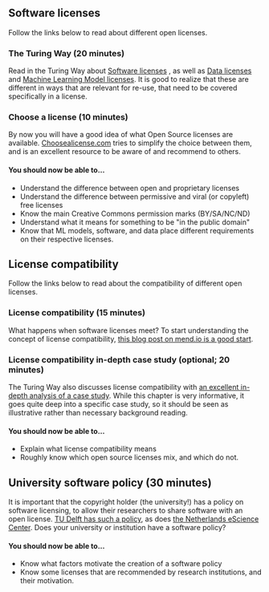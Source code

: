 ## Software licenses
Follow the links below to read about different open licenses.

### The Turing Way (20 minutes)
Read in the Turing Way about [Software licenses](https://the-turing-way.netlify.app/reproducible-research/licensing/licensing-software.html) , as well as [Data licenses](https://the-turing-way.netlify.app/reproducible-research/licensing/licensing-data.html) and [Machine Learning Model licenses](https://the-turing-way.netlify.app/reproducible-research/licensing/licensing-ml.html). It is good to realize that these are different in ways that are relevant for re-use, that need to be covered specifically in a license.

### Choose a license (10 minutes)
By now you will have a good idea of what Open Source licenses are available. [Choosealicense.com](https://choosealicense.com/) tries to simplify the choice between them, and is an excellent resource to be aware of and recommend to others.

#### You should now be able to...
- Understand the difference between open and proprietary licenses
- Understand the difference between permissive and viral (or copyleft) free licenses
- Know the main Creative Commons permission marks (BY/SA/NC/ND)
- Understand what it means for something to be "in the public domain"
- Know that ML models, software, and data place different requirements on their respective licenses.

## License compatibility

Follow the links below to read about the compatibility of different open licenses.

### License compatibility (15 minutes)
What happens when software licenses meet? To start understanding the concept of license compatibility, [this blog post on mend.io is a good start](https://www.mend.io/resources/blog/license-compatibility/).

### License compatibility in-depth case study (optional; 20 minutes)
The Turing Way also discusses license compatibility with [an excellent in-depth analysis of a case study](https://the-turing-way.netlify.app/reproducible-research/licensing/licensing-compatibility.html). While this chapter is very informative, it goes quite deep into a specific case study, so it should be seen as illustrative rather than necessary background reading.

#### You should now be able to...
- Explain what license compatibility means
- Roughly know which open source licenses mix, and which do not.

## University software policy (30 minutes)
It is important that the copyright holder (the university!) has a policy on software licensing, to allow their researchers to share software with an open license. [TU Delft has such a policy](https://zenodo.org/record/4629662), as does [the Netherlands eScience Center](https://guide.esciencecenter.nl/#/best_practices/licensing). Does your university or institution have a software policy?

#### You should now be able to...
- Know what factors motivate the creation of a software policy
- Know some licenses that are recommended by research institutions, and their motivation.

